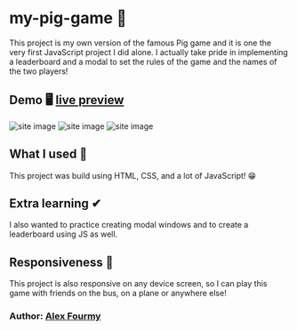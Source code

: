 # my-pig-game 🐽

This project is my own version of the famous Pig game and it is one the very first JavaScript project I did alone. I actually take pride in implementing a leaderboard and a modal to set the rules of the game and the names of the two players!

## Demo 🖥 [live preview](https://a4my.github.io/my-pig-game/)

![site image](https://i.imgur.com/9D0odfb.jpg)
![site image](https://i.imgur.com/aosgRBx.jpg)
![site image](https://i.imgur.com/rUFJVTx.jpg)

## What I used 🔨
This project was build using HTML, CSS, and a lot of JavaScript! 😁

## Extra learning ✔
I also wanted to practice creating modal windows and to create a leaderboard using JS as well.

## Responsiveness 📱
This project is also responsive on any device screen, so I can play this game with friends on the bus, on a plane or anywhere else!

### Author: [Alex Fourmy](https://www.linkedin.com/in/alex-fourmy/)
